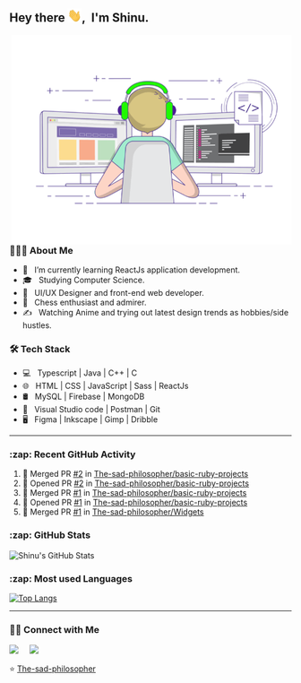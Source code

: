<h2> Hey there <img src="assets/Hi.gif" width="25">,&nbsp; I'm Shinu.</h2>
<img align="right" alt="GIF" src="assets/techie.gif" width="500"/>


<h3> 👨🏻‍💻 About Me </h3>

- 🔭 &nbsp; I’m currently learning ReactJs application development.
- 🎓 &nbsp; Studying Computer Science.
- 💼 &nbsp; UI/UX Designer and front-end web developer.
- 🌱 &nbsp; Chess enthusiast and admirer.
- ✍️ &nbsp; Watching Anime and trying out latest design trends as hobbies/side hustles.


<h3>🛠 Tech Stack</h3>

- 💻 &nbsp; Typescript | Java | C++ | C
- 🌐 &nbsp;  HTML | CSS | JavaScript | Sass | ReactJs
- 🛢 &nbsp; MySQL | Firebase | MongoDB
- 🔧 &nbsp; Visual Studio code | Postman | Git
- 🖥 &nbsp; Figma | Inkscape | Gimp | Dribble

---

<h3>:zap: Recent GitHub Activity</h3>
  
<!--START_SECTION:activity-->
1. 🎉 Merged PR [#2](https://github.com/The-sad-philosopher/basic-ruby-projects/pull/2) in [The-sad-philosopher/basic-ruby-projects](https://github.com/The-sad-philosopher/basic-ruby-projects)
2. 💪 Opened PR [#2](https://github.com/The-sad-philosopher/basic-ruby-projects/pull/2) in [The-sad-philosopher/basic-ruby-projects](https://github.com/The-sad-philosopher/basic-ruby-projects)
3. 🎉 Merged PR [#1](https://github.com/The-sad-philosopher/basic-ruby-projects/pull/1) in [The-sad-philosopher/basic-ruby-projects](https://github.com/The-sad-philosopher/basic-ruby-projects)
4. 💪 Opened PR [#1](https://github.com/The-sad-philosopher/basic-ruby-projects/pull/1) in [The-sad-philosopher/basic-ruby-projects](https://github.com/The-sad-philosopher/basic-ruby-projects)
5. 🎉 Merged PR [#1](https://github.com/The-sad-philosopher/Widgets/pull/1) in [The-sad-philosopher/Widgets](https://github.com/The-sad-philosopher/Widgets)
<!--END_SECTION:activity-->


<h3>:zap: GitHub Stats</h3>
<img align="center" alt="Shinu's GitHub Stats" src="https://github-readme-stats.the-sad-philosopher.vercel.app//api?username=the-sad-philosopher&include_all_commits=true&count_private=true&show_icons=true&hide_border=true" />


<h3>:zap: Most used Languages </h3>
 
[![Top Langs](https://github-readme-stats.the-sad-philosopher.vercel.app/api/top-langs/?username=the-sad-philosopher&layout=compact&text_color=daf7dc&bg_color=151515&hide=html)](https://github.com/the-sad-philosopher/github-readme-stats)


---

<h3> 🤝🏻 Connect with Me </h3>

<p align="left">
<a href="https://www.linkedin.com/in/shinudonney/"><img src="https://img.shields.io/badge/linkedin-%230077B5.svg?&style=for-the-badge&logo=linkedin&logoColor=white" /></a>&nbsp;&nbsp;&nbsp;&nbsp;
<a href="mailto:shinudonney@protnmail.com?subject=Hello%20Shinu"><img src="https://img.shields.io/badge/Protonmail-%230077B5.svg?&style=for-the-badge&logo=protonmail&logoColor=white" /></a>
</p>

⭐️ [The-sad-philosopher](https://github.com/The-sad-philosopher)
